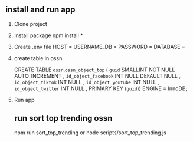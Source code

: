 

## install and run app ##

1. Clone project

2. Install package
    npm install *

3. Create .env file
    HOST        = 
    USERNAME_DB = 
    PASSWORD    = 
    DATABASE    = 

4. create table in ossn

    CREATE TABLE `ossn`.`ossn_object_top` ( `guid` SMALLINT NOT NULL AUTO_INCREMENT , `id_object_facebook` INT NULL DEFAULT NULL , `id_object_tiktok` INT NULL , `id_object_youtube` INT NULL , `id_object_twitter` INT NULL , PRIMARY KEY (`guid`)) ENGINE = InnoDB;

5. Run app
    ## run sort top trending ossn ##
    npm run sort_top_trending
        or
    node scripts/sort_top_trending.js